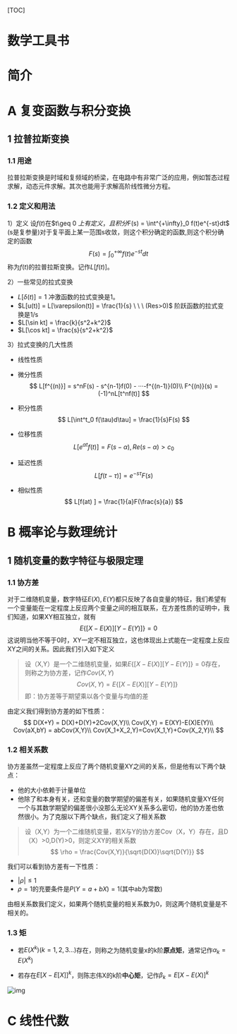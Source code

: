 [TOC]

# 数学工具书

# 简介

# A 复变函数与积分变换

## 1 拉普拉斯变换

### 1.1 用途

​	拉普拉斯变换是时域和复频域的桥梁，在电路中有非常广泛的应用，例如暂态过程求解，动态元件求解。其次也能用于求解高阶线性微分方程。

### 1.2 定义和用法

1）定义
设$f(t)$在$t\geq 0 $上有定义，且积分$F(s) = \int^{+\infty}_0 f(t)e^{-st}dt$ (s是复参量)对于复平面上某一范围s收敛，则这个积分确定的函数,则这个积分确定的函数
$$
F(s) = \int^{+\infty}_0 f(t)e^{-st}dt
$$
称为$f(t)$的拉普拉斯变换。记作$L[f(t)]$。

2）一些常见的拉式变换

* $L[\delta(t)] = 1$	冲激函数的拉式变换是1。
* $L[u(t)] = L[\varepsilon(t)] = \frac{1}{s} \ \ \ (Res>0)$      阶跃函数的拉式变换是1/s
* $L[\sin kt] = \frac{k}{s^2+k^2}$
* $L[\cos kt] = \frac{s}{s^2+k^2}$

3）拉式变换的几大性质

* 线性性质

* 微分性质
  $$
  L[f^{(n)}] = s^nF(s) -  s^{n-1}f(0) - ···-f^{(n-1)}(0)\\
  F^{(n)}(s) = (-1)^nL[t^nf(t)]
  $$

* 积分性质
  $$
  L[\int^t_0 f(\tau)d\tau] = \frac{1}{s}F(s)
  $$

* 位移性质
  $$
  L[e^{\alpha t}f(t)] = F(s-\alpha), Re(s-\alpha) > c_0
  $$

* 延迟性质
  $$
  L[f(t-\tau)] = e^{-s\tau}F(s)
  $$

* 相似性质
  $$
  L[f(at) ] = \frac{1}{a}F(\frac{s}{a})
  $$
  



# B 概率论与数理统计

## 1 随机变量的数字特征与极限定理

### 1.1 协方差

对于二维随机变量，数字特征$E(X),E(Y)$都只反映了各自变量的特征，我们希望有一个变量能在一定程度上反应两个变量之间的相互联系，在方差性质的证明中，我们知道，如果XY相互独立，就有
$$
E\{[X-E(X)][Y-E(Y)]\} = 0
$$
这说明当他不等于0时，XY一定不相互独立，这也体现出上式能在一定程度上反应XY之间的关系。因此我们引入如下定义

> 设（X,Y）是一个二维随机变量，如果$E\{[X-E(X)][Y-E(Y)]\} = 0$存在，则称之为协方差，记作$Cov(X,Y)$
> $$
> Cov(X,Y) = E\{[X-E(X)][Y-E(Y)]\}
> $$
> 即：协方差等于期望乘以各个变量与均值的差

由定义我们得到协方差的如下性质：
$$
D(X+Y) = D(X)+D(Y)+2Cov(X,Y)\\
Cov(X,Y) = E(XY)-E(X)E(Y)\\
Cov(aX,bY) = abCov(X,Y)\\
Cov(X_1+X_2,Y)=Cov(X_1,Y)+Cov(X_2,Y)\\
$$
### 1.2 相关系数

协方差虽然一定程度上反应了两个随机变量XY之间的关系，但是他有以下两个缺点：

* 他的大小依赖于计量单位
* 他除了和本身有关，还和变量的数学期望的偏差有关，如果随机变量XY任何一个与其数学期望的偏差很小没那么无论XY关系多么密切，他的协方差也依然很小。为了克服以下两个缺点，我们定义了相关系数

>设（X,Y）为一个二维随机变量，若X与Y的协方差Cov（X，Y）存在，且D（X）>0,D(Y)>0，则定义XY的相关系数
>$$
>\rho = \frac{Cov(X,Y)}{\sqrt{D(X)}\sqrt{D(Y)}}
>$$

我们可以看到协方差有一下性质：

* $|\rho|\leq1$
* $\rho = 1$的充要条件是$P(Y=a+bX)=1$(其中ab为常数)

由相关系数我们定义，如果两个随机变量的相关系数为0，则这两个随机变量是不相关的。

### 1.3 矩

* 若$E(X^k)(k=1,2,3...)$存在，则称之为随机变量x的k阶**原点矩**，通常记作$\alpha_k = E(X^k)$

* 若存在$E[X-E[X]]^k$，则陈志伟X的k阶**中心矩**，记作$\beta_k = E[X-E(X)]^k$

![img](https://img-blog.csdn.net/20160331210935080)

# C 线性代数

